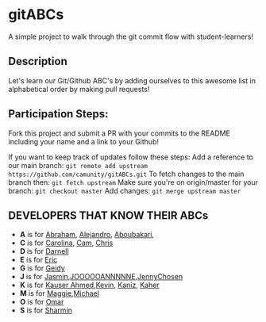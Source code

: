 # gitABCs
A simple project to walk through the git commit flow with student-learners!

## Description
Let's learn our Git/Github ABC's by adding ourselves to this awesome list in alphabetical order by making pull requests!

## Participation Steps: 
Fork this project and submit a PR with your commits to the README including your name and a link to your Github! 

If you want to keep track of updates follow these steps:
Add a reference to our main branch: `git remote add upstream https://github.com/camunity/gitABCs.git`
To fetch changes to the main branch then: `git fetch upstream` 
Make sure you're on origin/master for your branch: `git checkout master`
Add changes: `git merge upstream master` 

## DEVELOPERS THAT KNOW THEIR ABCs
* **A** is for [Abraham](https://github.com/AbrahamLara), [Alejandro](https://github.com/alejo4373), [Aboubakari](https://github.com/AboubakariSoumanouP),
* **C** is for [Carolina](https://github.com/crestrepo12), [Cam](https://github.com/camunity), [Chris](https://github.com/CodingWithCDJE)
* **D** is for [Darnell](https://github.com/Darnell10) 
* **E** is for [Eric](https://github.com/husheric)
* **G** is for [Geidy](https://github.com/Geidy)
* **J** is for [Jasmin](https://github.com/jasmincher),[JOOOOOANNNNNE](https://media.giphy.com/media/n9dkax2Z0eCTC/giphy.gif),[JennyChosen](https://github.com/tastystar)
* **K** is for [Kauser Ahmed](https://github.com/kauserahmed),[Kevin](https://github.com/kevina101), [Kaniz](https://github.com/knzknz), [Kaher](https://github.com/Cookeemon)
* **M** is for [Maggie](https://github.com/margarethchan),[Michael](https://github.com/miker179)
* **O** is for [Omar](https://github.com/Omar-Jimenez3)
* **S** is for [Sharmin](https://github.com/hukushpakush)




